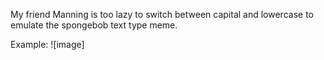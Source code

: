 My friend Manning is too lazy to switch between capital and lowercase to emulate the spongebob text type meme.

Example:
![image] 
